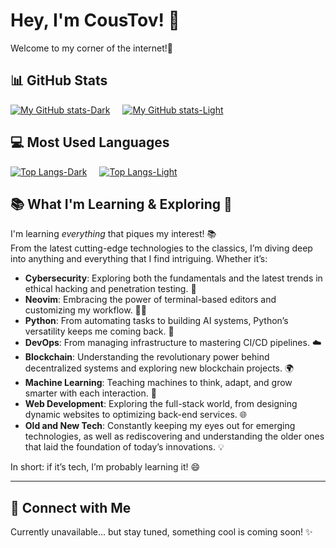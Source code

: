 # Hey, I'm **CousTov**! 👋  
Welcome to my corner of the internet!🚀

## 📊 GitHub Stats
<div style="display: flex; gap: 20px; flex-wrap: wrap;">
  <a href="https://github.com/CousTov">
    <img src="https://github-readme-stats.vercel.app/api?username=CousTov&show_icons=true&theme=dark#gh-dark-mode-only" alt="My GitHub stats-Dark">
  </a>
  <a href="https://github.com/CousTov">
    <img src="https://github-readme-stats.vercel.app/api?username=CousTov&show_icons=true&theme=default#gh-light-mode-only" alt="My GitHub stats-Light">
  </a>
</div>

## 💻 Most Used Languages
<div style="display: flex; gap: 20px; flex-wrap: wrap;">
  <a href="https://github.com/CousTov">
    <img src="https://github-readme-stats.vercel.app/api/top-langs/?username=CousTov&layout=compact&show_icons=true&theme=dark#gh-darkmode-only" alt="Top Langs-Dark">
  </a>
  <a href="https://github.com/CousTov">
    <img src="https://github-readme-stats.vercel.app/api/top-langs/?username=CousTov&layout=compact&show_icons=true&theme=dark#gh-light-mode-only" alt="Top Langs-Light">
  </a>
</div>


## 📚 What I'm Learning & Exploring 🌱
I'm learning *everything* that piques my interest! 📚  
From the latest cutting-edge technologies to the classics, I’m diving deep into anything and everything that I find intriguing. Whether it’s:

- **Cybersecurity**: Exploring both the fundamentals and the latest trends in ethical hacking and penetration testing. 🔐  
- **Neovim**: Embracing the power of terminal-based editors and customizing my workflow. 🧙‍♂️  
- **Python**: From automating tasks to building AI systems, Python’s versatility keeps me coming back. 🐍  
- **DevOps**: From managing infrastructure to mastering CI/CD pipelines. ☁️  
- **Blockchain**: Understanding the revolutionary power behind decentralized systems and exploring new blockchain projects. 🌍  
- **Machine Learning**: Teaching machines to think, adapt, and grow smarter with each interaction. 🤖  
- **Web Development**: Exploring the full-stack world, from designing dynamic websites to optimizing back-end services. 🌐  
- **Old and New Tech**: Constantly keeping my eyes out for emerging technologies, as well as rediscovering and understanding the older ones that laid the foundation of today’s innovations. 💡

In short: if it’s tech, I’m probably learning it! 😄

---

## 🤝 Connect with Me  
Currently unavailable... but stay tuned, something cool is coming soon! ✨
